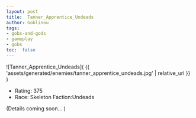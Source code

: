 ```yaml
---
layout: post
title:  Tanner_Apprentice_Undeads
author: Goblinou
tags:
- gobs-and-gods
- gameplay
- gobs
toc:  false
---
```


![Tanner_Apprentice_Undeads]( {{ 'assets/generated/enemies/tanner_apprentice_undeads.jpg' | relative_url }} )
- Rating: 375
- Race: Skeleton  Faction:Undeads

(Details coming soon... )